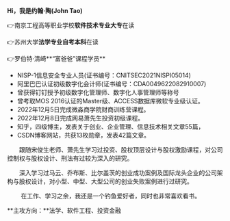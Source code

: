 **Hi，我是约翰·陶(John Tao)** 

👉南京工程高等职业学校**软件技术专业大专**在读 

👉苏州大学**法学专业自考本科**在读 

👉罗伯特·清崎**“富爸爸”课程学员** 

- NISP-1信息安全专业人员(证书编号：CNITSEC2021NISPⅠ05014)
- 阿里巴巴认证初级数字化会计师(证书编号：CDA0049622082910007)
- 曾获得钉钉授予初级数字化管理师、数字化人事管理师等称号
- 曾考取MOS 2016认证的Master级、ACCESS数据库微软专业级认证。
- 2022年12月5日完成微淼商学院财商训练营课程。
- 2022年12月8日完成网易萧先生投资初级课程。 
- 知乎，四级博主，发表关于创业、企业管理、信息技术相关文章55篇，
- CSDN博客网站，共获13枚勋章，发表42篇文章。 

&emsp;&emsp;跟随宋俊生老师、萧先生学习过投资、股权顶层设计与股权激励课程，对公司控制权与股权设计、刑法有过较为深入的研究。 

&emsp;&emsp;深入学习过马云、乔布斯、比尔盖茨的创业成功案例及国际龙头企业的公司架构与股权设计，对小型、中型、大型公司的创业失败案例进行过研究。

&emsp;&emsp; 在工作、学习之余，我还是一个钓鱼爱好者，同时也非常喜欢看书。 

**主攻方向：**法学、软件工程、投资金融

